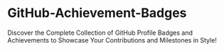 # GitHub-Achievement-Badges
Discover the Complete Collection of GitHub Profile Badges and Achievements to Showcase Your Contributions and Milestones in Style!

